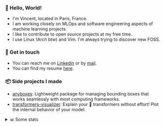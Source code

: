 ### 👋 Hello, World!

- I'm Vincent, located in Paris, France.
- I am working closely on MLOps and software engineering aspects of machine learning projects.
- I like to contribute to open source projects at my free time.
- I use Linux (Arch btw) and Vim. I'm always trying to discover new FOSS.

### 🔗 Get in touch

- You can reach me on [Linkedin](https://www.linkedin.com/in/vincent-duchauffour-3a9641155/) or by [mail](mailto:vincent.duchauffour@proton.me).
- You can find my resume [here](https://raw.githubusercontent.com/VDuchauffour/resume/main/resume.pdf).

### 📦 Side projects I made

- [anyboxes](https://github.com/VDuchauffour/anyboxes): Lightweight package for managing bounding boxes that works seamlessly with most computing frameworks.
- [transformers-visualizer](https://github.com/VDuchauffour/transformers-visualizer): Explain your 🤗 transformers without effort! Plot the internal behavior of your model. 

<details><summary>📊 Some stats</summary>  
  
<p align="center">
  <img alt="VDuchauffour's github stats" src="https://github-readme-stats.vercel.app/api?username=VDuchauffour&include_all_commits=true&show_icons=true&theme=react"/>
  <br />
  <img alt="VDuchauffour's streak stats" src="https://streak-stats.demolab.com?user=VDuchauffour&theme=react"/>
  <br />
  <img alt="VDuchauffour's language stats" src="https://github-readme-stats.vercel.app/api/top-langs/?username=VDuchauffour&count_private=true&include_all_commits=true&show_icons=true&layout=compact&theme=react"/>
  <!--   <br />
  <img alt="VDuchauffour's Wakatime stats" src="https://github-readme-stats.vercel.app/api/wakatime?username=VDuchauffour&theme=react"/> -->
</p>

#### 🧭 Wakatime stats
<!--START_SECTION:waka-->
![Code Time](http://img.shields.io/badge/Code%20Time-2%2C192%20hrs%204%20mins-blue)

![Lines of code](https://img.shields.io/badge/From%20Hello%20World%20I%27ve%20Written-3.8%20million%20lines%20of%20code-blue)

**🐱 My GitHub Data** 

> 📦 982.7 kB Used in GitHub's Storage 
 > 
> 🏆 769 Contributions in the Year 2024
 > 
> 🚫 Not Opted to Hire
 > 
> 📜 9 Public Repositories 
 > 
> 🔑 2 Private Repositories 
 > 
**I'm an Early 🐤** 

```text
🌞 Morning                503 commits         ██░░░░░░░░░░░░░░░░░░░░░░░   08.21 % 
🌆 Daytime                3596 commits        ███████████████░░░░░░░░░░   58.71 % 
🌃 Evening                1652 commits        ███████░░░░░░░░░░░░░░░░░░   26.97 % 
🌙 Night                  374 commits         ██░░░░░░░░░░░░░░░░░░░░░░░   06.11 % 
```
📅 **I'm Most Productive on Monday** 

```text
Monday                   1367 commits        ██████░░░░░░░░░░░░░░░░░░░   22.32 % 
Tuesday                  1223 commits        █████░░░░░░░░░░░░░░░░░░░░   19.97 % 
Wednesday                985 commits         ████░░░░░░░░░░░░░░░░░░░░░   16.08 % 
Thursday                 1195 commits        █████░░░░░░░░░░░░░░░░░░░░   19.51 % 
Friday                   1002 commits        ████░░░░░░░░░░░░░░░░░░░░░   16.36 % 
Saturday                 84 commits          ░░░░░░░░░░░░░░░░░░░░░░░░░   01.37 % 
Sunday                   269 commits         █░░░░░░░░░░░░░░░░░░░░░░░░   04.39 % 
```


📊 **This Week I Spent My Time On** 

```text
💬 Programming Languages: 
Python                   22 hrs 28 mins      ██████████████████████░░░   88.62 % 
Other                    1 hr 8 mins         █░░░░░░░░░░░░░░░░░░░░░░░░   04.53 % 
C++                      43 mins             █░░░░░░░░░░░░░░░░░░░░░░░░   02.88 % 
YAML                     21 mins             ░░░░░░░░░░░░░░░░░░░░░░░░░   01.42 % 
XML                      17 mins             ░░░░░░░░░░░░░░░░░░░░░░░░░   01.18 % 
```


 Last Updated on 15/09/2024 00:54:18 UTC
<!--END_SECTION:waka-->
</details>
